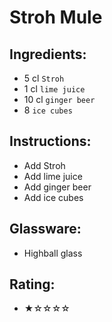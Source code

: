 # Stroh Mule

## Ingredients:
- 5 cl `Stroh`
- 1 cl `lime juice`
- 10 cl `ginger beer`
- 8 `ice cubes`

## Instructions:
- Add Stroh
- Add lime juice
- Add ginger beer
- Add ice cubes

## Glassware:
- Highball glass

## Rating:
- ★☆☆☆☆